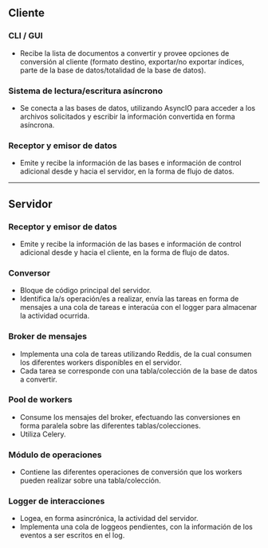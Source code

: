 ## Cliente

### CLI / GUI
+ Recibe la lista de documentos a convertir y provee opciones de conversión al cliente (formato destino, exportar/no exportar índices, parte de la base de datos/totalidad de la base de datos).

### Sistema de lectura/escritura asíncrono
+ Se conecta a las bases de datos, utilizando AsyncIO para acceder a los archivos solicitados y escribir la información convertida en forma asíncrona.

### Receptor y emisor de datos
+ Emite y recibe la información de las bases e información de control adicional desde y hacia el servidor, en la forma de flujo de datos.

***

## Servidor


### Receptor y emisor de datos
+ Emite y recibe la información de las bases e información de control adicional desde y hacia el cliente, en la forma de flujo de datos.

### Conversor
+ Bloque de código principal del servidor.
+ Identifica la/s operación/es a realizar, envía las tareas en forma de mensajes a una cola de tareas e interacúa con el logger para almacenar la actividad ocurrida.

### Broker de mensajes
+ Implementa una cola de tareas utilizando Reddis, de la cual consumen los diferentes workers disponibles en el servidor.
+ Cada tarea se corresponde con una tabla/colección de la base de datos a convertir.

### Pool de workers
+ Consume los mensajes del broker, efectuando las conversiones en forma paralela sobre las diferentes tablas/colecciones.
+ Utiliza Celery.

### Módulo de operaciones
+ Contiene las diferentes operaciones de conversión que los workers pueden realizar sobre una tabla/colección.

### Logger de interacciones
+ Logea, en forma asincrónica, la actividad del servidor.
+ Implementa una cola de loggeos pendientes, con la información de los eventos a ser escritos en el log.